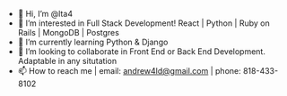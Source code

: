 - 👋 Hi, I’m @lta4
- 👀 I’m interested in Full Stack Development! React | Python | Ruby on Rails | MongoDB | Postgres 
- 🌱 I’m currently learning Python & Django
- 💞️ I’m looking to collaborate in Front End or Back End Development. Adaptable in any situtation
- 📫 How to reach me | email: andrew4ld@gmail.com | phone: 818-433-8102

<!---
lta4/lta4 is a ✨ special ✨ repository because its `README.md` (this file) appears on your GitHub profile.
You can click the Preview link to take a look at your changes.
--->
